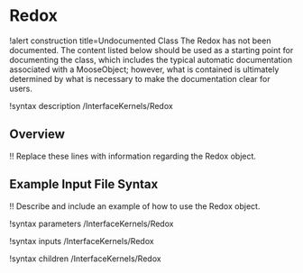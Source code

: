 # Redox

!alert construction title=Undocumented Class
The Redox has not been documented. The content listed below should be used as a starting point for
documenting the class, which includes the typical automatic documentation associated with a
MooseObject; however, what is contained is ultimately determined by what is necessary to make the
documentation clear for users.

!syntax description /InterfaceKernels/Redox

## Overview

!! Replace these lines with information regarding the Redox object.

## Example Input File Syntax

!! Describe and include an example of how to use the Redox object.

!syntax parameters /InterfaceKernels/Redox

!syntax inputs /InterfaceKernels/Redox

!syntax children /InterfaceKernels/Redox
